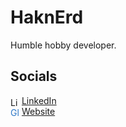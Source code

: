 # HaknErd

Humble hobby developer.

## Socials

<ul style="list-style-type: none; margin: 0; padding: 0;">
  <li>
    <img 
      src="https://content.linkedin.com/content/dam/me/business/en-us/amp/xbu/linkedin-revised-brand-guidelines/in-logo/fg/brand-inlogo-download-fg-dsk-v01.png/jcr:content/renditions/brand-inlogo-download-fg-dsk-v01-2x.png"
      alt="LinkedIn Logo"
      style="vertical-align: middle; height: 1em;"
    />
    <a href="https://www.linkedin.com/in/haknErd">LinkedIn</a>
  </li>
  <li>
    <img
      src="https://upload.wikimedia.org/wikipedia/commons/c/c4/Globe_icon.svg"
      alt="Globe Icon"
      style="vertical-align: middle; filter: brightness(0) saturate(100%) invert(35%) sepia(100%) saturate(400%) hue-rotate(170deg) contrast(100%); height: 1em; margin-top:-0.2em"
    />
    <a href="https://hakn.me">Website</a>
  </li>
</ul>
